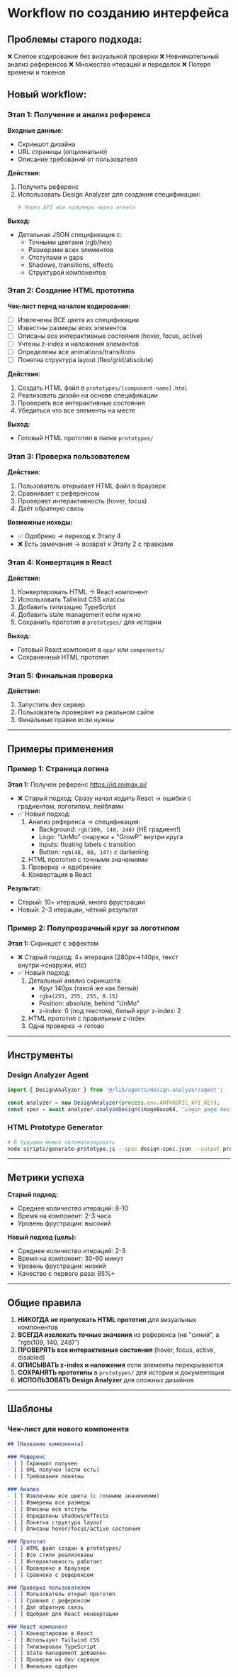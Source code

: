 # Workflow по созданию интерфейса

## Проблемы старого подхода:
❌ Слепое кодирование без визуальной проверки
❌ Невнимательный анализ референсов
❌ Множество итераций и переделок
❌ Потеря времени и токенов

## Новый workflow:

### Этап 1: Получение и анализ референса

**Входные данные:**
- Скриншот дизайна
- URL страницы (опционально)
- Описание требований от пользователя

**Действия:**
1. Получить референс
2. Использовать Design Analyzer для создания спецификации:
   ```bash
   # Через API или напрямую через агента
   ```

**Выход:**
- Детальная JSON спецификация с:
  - Точными цветами (rgb/hex)
  - Размерами всех элементов
  - Отступами и gaps
  - Shadows, transitions, effects
  - Структурой компонентов

### Этап 2: Создание HTML прототипа

**Чек-лист перед началом кодирования:**
- [ ] Извлечены ВСЕ цвета из спецификации
- [ ] Известны размеры всех элементов
- [ ] Описаны все интерактивные состояния (hover, focus, active)
- [ ] Учтены z-index и наложения элементов
- [ ] Определены все animations/transitions
- [ ] Понятна структура layout (flex/grid/absolute)

**Действия:**
1. Создать HTML файл в `prototypes/[component-name].html`
2. Реализовать дизайн на основе спецификации
3. Проверить все интерактивные состояния
4. Убедиться что все элементы на месте

**Выход:**
- Готовый HTML прототип в папке `prototypes/`

### Этап 3: Проверка пользователем

**Действия:**
1. Пользователь открывает HTML файл в браузере
2. Сравнивает с референсом
3. Проверяет интерактивность (hover, focus)
4. Даёт обратную связь

**Возможные исходы:**
- ✅ Одобрено → переход к Этапу 4
- ❌ Есть замечания → возврат к Этапу 2 с правками

### Этап 4: Конвертация в React

**Действия:**
1. Конвертировать HTML → React компонент
2. Использовать Tailwind CSS классы
3. Добавить типизацию TypeScript
4. Добавить state management если нужно
5. Сохранить прототип в `prototypes/` для истории

**Выход:**
- Готовый React компонент в `app/` или `components/`
- Сохраненный HTML прототип

### Этап 5: Финальная проверка

**Действия:**
1. Запустить dev сервер
2. Пользователь проверяет на реальном сайте
3. Финальные правки если нужны

---

## Примеры применения

### Пример 1: Страница логина

**Этап 1:** Получен референс https://id.roimax.ai/
- ❌ Старый подход: Сразу начал кодить React → ошибки с градиентом, логотипом, лейблами
- ✅ Новый подход:
  1. Анализ референса → спецификация:
     - Background: `rgb(109, 140, 248)` (НЕ градиент!)
     - Logo: "UnMo" снаружи + "GrowP" внутри круга
     - Inputs: floating labels с transition
     - Button: `rgb(48, 80, 147)` с darkening
  2. HTML прототип с точными значениями
  3. Проверка → одобрение
  4. Конвертация в React

**Результат:**
- Старый: 10+ итераций, много фрустрации
- Новый: 2-3 итерации, чёткий результат

### Пример 2: Полупрозрачный круг за логотипом

**Этап 1:** Скриншот с эффектом
- ❌ Старый подход: 4+ итерации (280px→140px, текст внутри→снаружи, etc)
- ✅ Новый подход:
  1. Детальный анализ скриншота:
     - Круг 140px (такой же как белый)
     - `rgba(255, 255, 255, 0.15)`
     - Position: absolute, behind "UnMo"
     - z-index: 0 (под текстом), белый круг z-index: 2
  2. HTML прототип с правильным z-index
  3. Одна проверка → готово

---

## Инструменты

### Design Analyzer Agent
```typescript
import { DesignAnalyzer } from '@/lib/agents/design-analyzer/agent';

const analyzer = new DesignAnalyzer(process.env.ANTHROPIC_API_KEY);
const spec = await analyzer.analyzeDesign(imageBase64, 'Login page design');
```

### HTML Prototype Generator
```bash
# В будущем можно автоматизировать
node scripts/generate-prototype.js --spec design-spec.json --output prototypes/login.html
```

---

## Метрики успеха

**Старый подход:**
- Среднее количество итераций: 8-10
- Время на компонент: 2-3 часа
- Уровень фрустрации: высокий

**Новый подход (цель):**
- Среднее количество итераций: 2-3
- Время на компонент: 30-60 минут
- Уровень фрустрации: низкий
- Качество с первого раза: 85%+

---

## Общие правила

1. **НИКОГДА не пропускать HTML прототип** для визуальных компонентов
2. **ВСЕГДА извлекать точные значения** из референса (не "синий", а "rgb(109, 140, 248)")
3. **ПРОВЕРЯТЬ все интерактивные состояния** (hover, focus, active, disabled)
4. **ОПИСЫВАТЬ z-index и наложения** если элементы перекрываются
5. **СОХРАНЯТЬ прототипы** в `prototypes/` для истории и документации
6. **ИСПОЛЬЗОВАТЬ Design Analyzer** для сложных дизайнов

---

## Шаблоны

### Чек-лист для нового компонента

```markdown
## [Название компонента]

### Референс
- [ ] Скриншот получен
- [ ] URL получен (если есть)
- [ ] Требования понятны

### Анализ
- [ ] Извлечены все цвета (с точными значениями)
- [ ] Измерены все размеры
- [ ] Описаны все отступы
- [ ] Определены shadows/effects
- [ ] Понятна структура layout
- [ ] Описаны hover/focus/active состояния

### Прототип
- [ ] HTML файл создан в prototypes/
- [ ] Все стили реализованы
- [ ] Интерактивность работает
- [ ] Проверено в браузере
- [ ] Сравнено с референсом

### Проверка пользователем
- [ ] Пользователь открыл прототип
- [ ] Сравнил с референсом
- [ ] Дал обратную связь
- [ ] Одобрил для React конвертации

### React компонент
- [ ] Конвертирован в React
- [ ] Использует Tailwind CSS
- [ ] Типизирован TypeScript
- [ ] State management добавлен
- [ ] Проверен на dev сервере
- [ ] Финально одобрен
```
